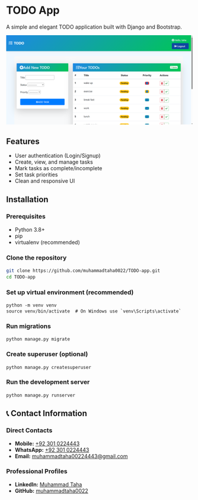 # TODO App

A simple and elegant TODO application built with Django and Bootstrap.

![TODO App Screenshot](photo\todoo.png)

## Features

- User authentication (Login/Signup)
- Create, view, and manage tasks
- Mark tasks as complete/incomplete
- Set task priorities
- Clean and responsive UI

## Installation

### Prerequisites
- Python 3.8+
- pip
- virtualenv (recommended)

### Clone the repository
```bash
git clone https://github.com/muhammadtaha0022/TODO-app.git
cd TODO-app
```
### Set up virtual environment (recommended)
```
python -m venv venv
source venv/bin/activate  # On Windows use `venv\Scripts\activate`
```
### Run migrations
```
python manage.py migrate
```

### Create superuser (optional)
```
python manage.py createsuperuser
```

### Run the development server
```
python manage.py runserver
```



## 📞 Contact Information

### Direct Contacts
- **Mobile:** [+92 301 0224443](tel:+923010224443)
- **WhatsApp:** [+92 301 0224443](https://wa.me/923010224443)
- **Email:** [muhammadtaha00224443@gmail.com](mailto:muhammadtaha00224443@gmail.com)

### Professional Profiles
- **LinkedIn:** [Muhammad Taha](https://www.linkedin.com/in/muhammad-taha-taha)
- **GitHub:** [muhammadtaha0022](https://github.com/muhammadtaha0022)
